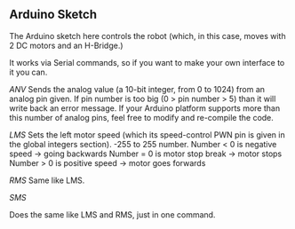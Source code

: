 Arduino Sketch
--------------

The Arduino sketch here controls the robot (which, in this case, moves with 2
DC motors and an H-Bridge.)

It works via Serial commands, so if you want to make your own interface to it
you can.

_*ANV <analog pin>*_
Sends the analog value (a 10-bit integer, from 0 to 1024) from an analog
pin given. If pin number is too big (0 > pin number > 5) than it will write back
an error message. If your Arduino platform supports more than this number
of analog pins, feel free to modify and re-compile the code.

_*LMS <motor speed>*_
Sets the left motor speed (which its speed-control PWN pin is given
in the global integers section). -255 to 255 number. 
Number < 0 is negative speed -> going backwards
Number = 0 is motor stop break -> motor stops
Number > 0 is positive speed -> motor goes forwards

_*RMS <motor speed>*_
Same like LMS.

_*SMS <left motor speed> <right motor speed>*_

Does the same like LMS and RMS, just in one command.
